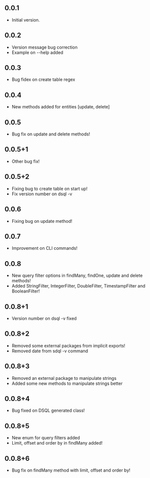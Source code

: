 ## 0.0.1

- Initial version.

## 0.0.2

- Version message bug correction
- Example on --help added

## 0.0.3

- Bug fidex on create table regex

## 0.0.4

- New methods added for entities [update, delete]

## 0.0.5

- Bug fix on update and delete methods!

## 0.0.5+1

- Other bug fix!

## 0.0.5+2

- Fixing bug to create table on start up!
- Fix version number on dsql -v

## 0.0.6

- Fixing bug on update method!

## 0.0.7

- Improvement on CLI commands!

## 0.0.8

- New query filter options in findMany, findOne, update and delete methods!
- Added StringFilter, IntegerFilter, DoubleFilter, TimestampFilter and BooleanFilter!

## 0.0.8+1

- Version number on dsql -v fixed

## 0.0.8+2

- Removed some external packages from implicit exports!
- Removed date from sdql -v command 

## 0.0.8+3

- Removed an external package to manipulate strings
- Added some new methods to manipulate strings better

## 0.0.8+4

- Bug fixed on DSQL generated class!

## 0.0.8+5

- New enum for query filters added
- Limit, offset and order by in findMany added!

## 0.0.8+6

- Bug fix on findMany method with limit, offset and order by!